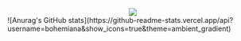 <div align="center"> <img src="https://visitor-badge.glitch.me/badge?page_id=sun0225SUN" /> </div>
![Anurag's GitHub stats](https://github-readme-stats.vercel.app/api?username=bohemiana&show_icons=true&theme=ambient_gradient)
<!--
**Bohemiana/Bohemiana** is a ✨ _special_ ✨ repository because its `README.md` (this file) appears on your GitHub profile.

Here are some ideas to get you started:

- 🔭 I’m currently working on ...
- 🌱 I’m currently learning ...
- 👯 I’m looking to collaborate on ...
- 🤔 I’m looking for help with ...
- 💬 Ask me about ...
- 📫 How to reach me: ...
- 😄 Pronouns: ...
- ⚡ Fun fact: ...
-->
